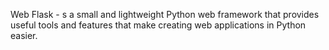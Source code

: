 Web Flask - s a small and lightweight Python web framework that provides useful tools and features that make creating web applications in Python easier.
